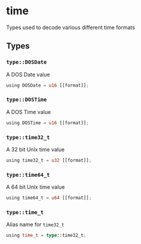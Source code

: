 # time
Types used to decode various different time formats


## Types

### `type::DOSDate`

A DOS Date value

```rust
using DOSDate = u16 [[format]];
```
### `type::DOSTime`

A DOS Time value

```rust
using DOSTime = u16 [[format]];
```
### `type::time32_t`

A 32 bit Unix time value

```rust
using time32_t = u32 [[format]];
```
### `type::time64_t`

A 64 bit Unix time value

```rust
using time64_t = u64 [[format]];
```
### `type::time_t`

Alias name for `time32_t`

```rust
using time_t = type::time32_t;
```
